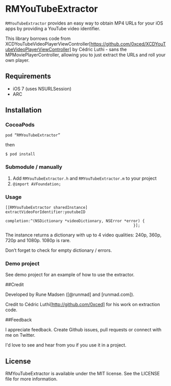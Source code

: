 # RMYouTubeExtractor

`RMYouTubeExtractor` provides an easy way to obtain MP4 URLs for your iOS apps by providing a YouTube video identifier.

This library borrows code from XCDYouTubeVideoPlayerViewController[https://github.com/0xced/XCDYouTubeVideoPlayerViewController] by Cédric Luthi - sans the MPMoviePlayerController, allowing you to just extract the URLs and roll your own player. 

## Requirements

- iOS 7 (uses NSURLSession)
- ARC

## Installation

### CocoaPods

````
pod “RMYouTubeExtractor”
````

then

````
$ pod install
````

### Submodule / manually

1. Add `RMYouTubeExtractor.h` and `RMYouTubeExtractor.m` to your project
2. `@import AVFoundation;`

### Usage

```objc
[[RMYouTubeExtractor sharedInstance] extractVideoForIdentifier:youtubeID
                                                        completion:^(NSDictionary *videoDictionary, NSError *error) {
                                                        }];
```

The instance returns a dictionary with up to 4 video qualities: 240p, 360p, 720p and 1080p. 1080p is rare.

Don’t forget to check for empty dictionary / errors.

### Demo project

See demo project for an example of how to use the extractor.

##Credit

Developed by Rune Madsen ([@runmad] and [runmad.com]).

Credit to Cédric Luthi[http://github.com/0xced] for his work on extraction code.

##Feedback

I appreciate feedback. Create Github issues, pull requests or connect with me on Twitter.

I'd love to see and hear from you if you use it in a project.

## License

RMYouTubeExtractor is available under the MIT license. See the LICENSE file for more information.
